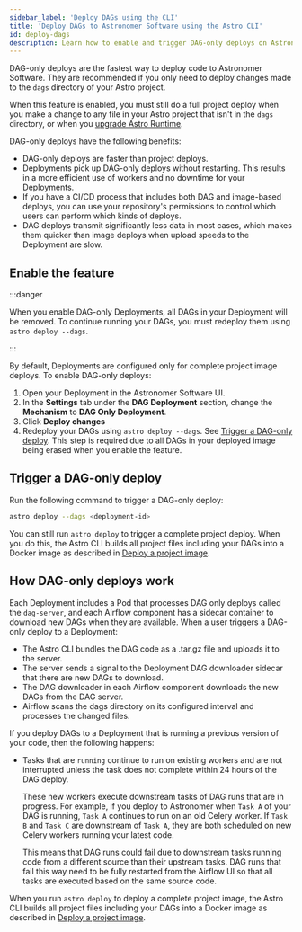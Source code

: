 ```yaml
---
sidebar_label: 'Deploy DAGs using the CLI'
title: 'Deploy DAGs to Astronomer Software using the Astro CLI'
id: deploy-dags
description: Learn how to enable and trigger DAG-only deploys on Astronomer Software.
---
```


DAG-only deploys are the fastest way to deploy code to Astronomer Software. They are recommended if you only need to deploy changes made to the `dags` directory of your Astro project.

When this feature is enabled, you must still do a full project deploy when you make a change to any file in your Astro project that isn't in the `dags` directory, or when you [upgrade Astro Runtime](manage-airflow-versions.md).

DAG-only deploys have the following benefits:

- DAG-only deploys are faster than project deploys.
- Deployments pick up DAG-only deploys without restarting. This results in a more efficient use of workers and no downtime for your Deployments.
- If you have a CI/CD process that includes both DAG and image-based deploys, you can use your repository's permissions to control which users can perform which kinds of deploys.
- DAG deploys transmit significantly less data in most cases, which makes them quicker than image deploys when upload speeds to the Deployment are slow.

## Enable the feature

:::danger

When you enable DAG-only Deployments, all DAGs in your Deployment will be removed. To continue running your DAGs, you must redeploy them using `astro deploy --dags`. 

:::

By default, Deployments are configured only for complete project image deploys. To enable DAG-only deploys:

1. Open your Deployment in the Astronomer Software UI.
2. In the **Settings** tab under the **DAG Deployment** section, change the **Mechanism** to **DAG Only Deployment**. 
3. Click **Deploy changes**
4. Redeploy your DAGs using `astro deploy --dags`. See [Trigger a DAG-only deploy](#trigger-a-dag-only-deploy). This step is required due to all DAGs in your deployed image being erased when you enable the feature. 

## Trigger a DAG-only deploy

Run the following command to trigger a DAG-only deploy:

```sh
astro deploy --dags <deployment-id>
```

You can still run `astro deploy` to trigger a complete project deploy. When you do this, the Astro CLI builds all project files including your DAGs into a Docker image as described in [Deploy a project image](deploy-cli.md).

## How DAG-only deploys work

Each Deployment includes a Pod that processes DAG only deploys called the `dag-server`, and each Airflow component has a sidecar container to download new DAGs when they are available. When a user triggers a DAG-only deploy to a Deployment:

- The Astro CLI bundles the DAG code as a .tar.gz file and uploads it to the server.
- The server sends a signal to the Deployment DAG downloader sidecar that there are new DAGs to download.
- The DAG downloader in each Airflow component downloads the new DAGs from the DAG server.
- Airflow scans the dags directory on its configured interval and processes the changed files.

If you deploy DAGs to a Deployment that is running a previous version of your code, then the following happens:

- Tasks that are `running` continue to run on existing workers and are not interrupted unless the task does not complete within 24 hours of the DAG deploy.

    These new workers execute downstream tasks of DAG runs that are in progress. For example, if you deploy to Astronomer when `Task A` of your DAG is running, `Task A` continues to run on an old Celery worker. If `Task B` and `Task C` are downstream of `Task A`, they are both scheduled on new Celery workers running your latest code.

    This means that DAG runs could fail due to downstream tasks running code from a different source than their upstream tasks. DAG runs that fail this way need to be fully restarted from the Airflow UI so that all tasks are executed based on the same source code.

When you run `astro deploy` to deploy a complete project image, the Astro CLI builds all project files including your DAGs into a Docker image as described in [Deploy a project image](deploy-cli.md).